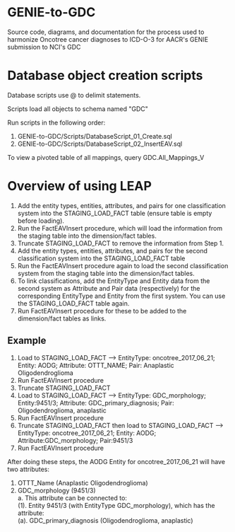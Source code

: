 # GENIE-to-GDC
Source code, diagrams, and documentation for the process used to harmonize Oncotree cancer diagnoses to ICD-O-3 for AACR's GENIE submission to NCI's GDC

# Database object creation scripts
Database scripts use @ to delimit statements.

Scripts load all objects to schema named "GDC"

Run scripts in the following order:
1. GENIE-to-GDC/Scripts/DatabaseScript_01_Create.sql
2. GENIE-to-GDC/Scripts/DatabaseScript_02_InsertEAV.sql

To view a pivoted table of all mappings, query GDC.All_Mappings_V

# Overview of using LEAP
1. Add the entity types, entities, attributes, and pairs for one classification system into the STAGING_LOAD_FACT table (ensure table is empty before loading).
2. Run the FactEAVInsert procedure, which will load the information from the staging table into the dimension/fact tables.
3. Truncate STAGING_LOAD_FACT to remove the information from Step 1.
4. Add the entity types, entities, attributes, and pairs for the second classification system into the STAGING_LOAD_FACT table 
5. Run the FactEAVInsert procedure again to load the second classification system from the staging table into the dimension/fact tables.
6. To link classifications, add the EntityType and Entity data from the second system as Attribute and Pair data (respectively) for the corresponding EntityType and Entity from the first system.  You can use the STAGING_LOAD_FACT table again.
7. Run FactEAVInsert procedure for these to be added to the dimension/fact tables as links.

## Example
1. Load to STAGING_LOAD_FACT --> EntityType: oncotree_2017_06_21; Entity: AODG; Attribute: OTTT_NAME; Pair: Anaplastic Oligodendroglioma
2. Run FactEAVInsert procedure
3. Truncate STAGING_LOAD_FACT
4. Load to STAGING_LOAD_FACT --> EntityType: GDC_morphology; Entity:9451/3; Attribute: GDC_primary_diagnosis; Pair: Oligodendroglioma, anaplastic
5. Run FactEAVInsert procedure
6. Truncate STAGING_LOAD_FACT then load to STAGING_LOAD_FACT --> EntityType: oncotree_2017_06_21; Entity: AODG; Attribute:GDC_morphology; Pair:9451/3
7. Run FactEAVInsert procedure

After doing these steps, the AODG Entity for oncotree_2017_06_21 will have two attributes: 
  1. OTTT_Name (Anaplastic Oligodendroglioma)
  2. GDC_morphology (9451/3) </br>
     a.  This attribute can be connected to: </br>
         (1). Entity 9451/3 (with EntityType GDC_morphology), which has the attribute: </br>
              (a).  GDC_primary_diagnosis (Oligodendroglioma, anaplastic)

